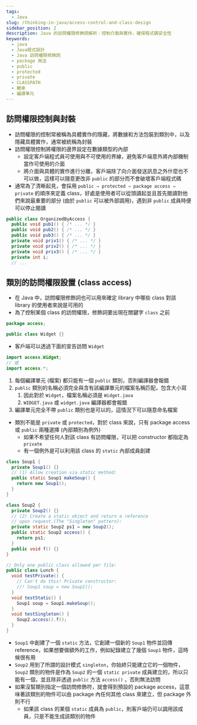 ```yaml
---
tags:
  - Java
slug: /thinking-in-java/access-control-and-class-design
sidebar_position: 2
description: Java 的訪問權限修飾詞解析：控制介面與實作，確保程式碼安全性
keywords:
  - java
  - Java程式設計
  - Java 訪問權限修飾詞
  - package 用法
  - public
  - protected
  - private
  - CLASSPATH
  - 繼承
  - 編譯單元
---
```

## 訪問權限控制與封裝

- 訪問權限的控制常被稱為具體實作的隱藏，將數據和方法包裝到類別中，以及隱藏具體實作，通常被統稱為封裝
- 訪問權限控制將權限的邊界設定在數據類型的內部
    - 設定客戶端程式員可使用與不可使用的界線，避免客戶端意外將內部機制當作可使用的介面
    - 將介面與具體的實作進行分離，客戶端除了向介面發送訊息之外什麼也不可以做，這樣可以隨意更改非 `public` 的部分而不會破壞客戶端程式碼
- 通常為了清晰起見，會採用 `public ⇒ protected ⇒ package access ⇒ private` 的順序來定義 class，好處是使用者可以從頭讀起並且首先閱讀對他們來說最重要的部分 (由於 `public` 可以被外部調用)，遇到非 `public` 成員時便可以停止閱讀

```java
public class OrganizedByAccess {
  public void pub1() { /* ... */ }
  public void pub2() { /* ... */ }
  public void pub3() { /* ... */ }
  private void priv1() { /* ... */ }
  private void priv2() { /* ... */ }
  private void priv3() { /* ... */ }
  private int i;
  // ...
```
## 類別的訪問權限設置 (class access)

- 在 Java 中，訪問權限修飾詞也可以用來確定 library 中哪些 class 對該 library 的使用者來說是可用的
- 為了控制某個 class 的訪問權限，修飾詞要出現在關鍵字 `class` 之前
```java
package access;

public class Widget {}
```

- 客戶端可以透過下面的宣告訪問 `Widget`
```java
import access.Widget;
// 或
import access.*;
```
1. 每個編譯單元 (檔案) 都只能有一個 `public` 類別，否則編譯器會報錯
2. `public` 類別的名稱必須完全與含有該編譯單元的檔案名稱匹配，包含大小寫
    1. 因此對於 `Widget`，檔案名稱必須是 `Widget.java`
	2. `WIDGET.java` 或 `widget.java` 編譯器都會報錯
3. 編譯單元完全不帶 `public` 類別也是可以的，這情況下可以隨意命名檔案

- 類別不能是 `private` 或 `protected`，對於 class 來說，只有 package access 或 `public` 兩種選擇 (內部類別為例外)
    - 如果不希望任何人對該 class 有訪問權限，可以把 constructor 都指定為 `private`
    - 有一個例外是可以利用該 class 的 `static` 內部成員創建

```java
class Soup1 {
  private Soup1() {}
  // (1) Allow creation via static method:
  public static Soup1 makeSoup() {
    return new Soup1();
  }
}

class Soup2 {
  private Soup2() {}
  // (2) Create a static object and return a reference
  // upon request.(The "Singleton" pattern):
  private static Soup2 ps1 = new Soup2();
  public static Soup2 access() {
    return ps1;
  }
  public void f() {}
}

// Only one public class allowed per file:
public class Lunch {
  void testPrivate() {
    // Can't do this! Private constructor:
    //! Soup1 soup = new Soup1();
  }
  void testStatic() {
    Soup1 soup = Soup1.makeSoup();
  }
  void testSingleton() {
    Soup2.access().f();
  }
}
```

- `Soup1` 中創建了一個 `static` 方法，它創建一個新的 `Soup1` 物件並回傳 reference，如果想要做額外的工作，例如紀錄建立了幾個 `Soup1` 物件，這時候很有用
- `Soup2` 用到了所謂的設計模式 `singleton`，你始終只能建立它的一個物件，`Soup2` 類別的物件是作為 `Soup2` 的一個 `static private` 成員建立的，所以只能有一個，並且除非透過 `public` 方法 `access()` ，否則無法訪問
- 如果沒幫類別指定一個訪問修飾符，就會得到預設的 package access，這意味著該類別的物件可以由 package 內任何其他 class 來建立，但 package 外則不行
    - 如果該 class 的某個 `static` 成員為 `public`，則客戶端仍可以調用該成員，只是不能生成該類別的物件